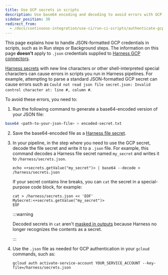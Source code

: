 ```yaml
---
title: Use GCP secrets in scripts
description: Use base64 encoding and decoding to avoid errors with GCP secrets in Run steps.
sidebar_position: 30
redirect_from:
  - /docs/continuous-integration/use-ci/run-ci-scripts/authenticate-gcp-key-in-run-step
---
```


This page explains how to handle JSON-formatted GCP credentials in scripts, such as in Run steps or Background steps. The information on this page **doesn't** apply to `.json` credentials supplied to [Harness GCP connectors](/docs/platform/connectors/cloud-providers/ref-cloud-providers/gcs-connector-settings-reference).

[Harness secrets](/docs/category/secrets) with new line characters or other shell-interpreted special characters can cause errors in scripts you run in Harness pipelines. For example, attempting to parse a standard JSON-formatted GCP secret can cause errors such as `Could not read json file secret.json: Invalid control character at: line #, column #`.

To avoid these errors, you need to:

1. Run the following command to generate a base64-encoded version of your JSON file:
```bash
base64 <path-to-your-json-file> > encoded-secret.txt
```
2. Save the base64-encoded file as a [Harness file secret](/docs/platform/secrets/add-file-secrets).
3. In your pipeline, in the step where you need to use the GCP secret, decode the file secret and write it to a `.json` file. For example, this command decodes a Harness file secret named `my_secret` and writes it to `/harness/secrets.json`.

   ```
   echo <+secrets.getValue("my_secret")> | base64 --decode > /harness/secrets.json
   ```

   If your secret contains line breaks, you can `cat` the secret in a special-purpose code block, for example:

   ```
   cat > /harness/secrets.json << 'EOF'
   MySecret:<+secrets.getValue("my_secret")>
   EOF
   ```

   :::warning

   Decoded secrets in `cat` aren't [masked in outputs](/docs/platform/secrets/add-file-secrets/#secrets-in-outputs) because Harness no longer recognizes the contents as a secret.

   :::

4. Use the `.json` file as needed for GCP authentication in your `gcloud` commands, such as:

   ```
   gcloud auth activate-service-account YOUR_SERVICE_ACCOUNT --key-file=/harness/secrets.json
   ```
